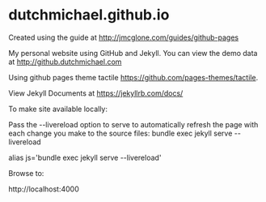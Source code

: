 dutchmichael.github.io
=====================
Created using the guide at <http://jmcglone.com/guides/github-pages>

My personal website using GitHub and Jekyll. You can view the demo data at <http://github.dutchmichael.com> 

Using github pages theme tactile https://github.com/pages-themes/tactile.

View Jekyll Documents at   https://jekyllrb.com/docs/

To make site available locally: 


Pass the --livereload option to serve to automatically refresh the page with each change you make to the source files: bundle exec jekyll serve --livereload

alias js='bundle exec jekyll serve --livereload'

Browse to:

http://localhost:4000


